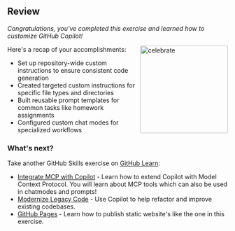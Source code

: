 ## Review

_Congratulations, you've completed this exercise and learned how to customize GitHub Copilot!_

<img src="https://octodex.github.com/images/jetpacktocat.png" alt="celebrate" width=200 align=right>

Here's a recap of your accomplishments:

- Set up repository-wide custom instructions to ensure consistent code generation
- Created targeted custom instructions for specific file types and directories
- Built reusable prompt templates for common tasks like homework assignments
- Configured custom chat modes for specialized workflows

### What's next?

Take another GitHub Skills exercise on [GitHub Learn](https://learn.github.com/skills):

- [Integrate MCP with Copilot](https://github.com/skills/integrate-mcp-with-copilot) - Learn how to extend Copilot with Model Context Protocol. You will learn about MCP tools which can also be used in chatmodes and prompts!
- [Modernize Legacy Code](https://github.com/skills/modernize-your-legacy-code-with-github-copilot) - Use Copilot to help refactor and improve existing codebases.
- [GitHub Pages](https://github.com/skills-dev/github-pages) - Learn how to publish static website's like the one in this exercise.
